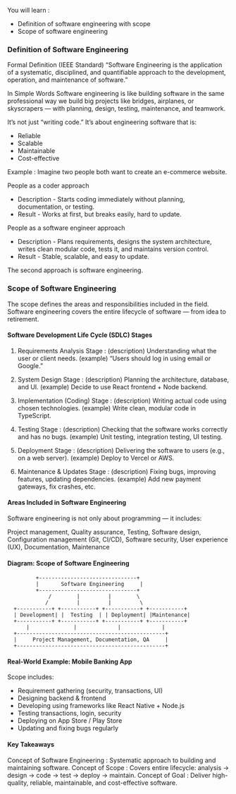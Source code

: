 You will learn :

- Definition of software engineering with scope
- Scope of software engineering

### Definition of Software Engineering

Formal Definition (IEEE Standard)
“Software Engineering is the application of a systematic, disciplined, and quantifiable approach to the development, operation, and maintenance of software.”

In Simple Words
Software engineering is like building software in the same professional way we build big projects like bridges, airplanes, or skyscrapers — with planning, design, testing, maintenance, and teamwork.

It’s not just “writing code.”
It’s about engineering software that is:

- Reliable
- Scalable
- Maintainable
- Cost-effective

Example : Imagine two people both want to create an e-commerce website.

People as a coder approach
  - Description - Starts coding immediately without planning, documentation, or testing.
  - Result - Works at first, but breaks easily, hard to update.

People as a software engineer approach
  - Description - Plans requirements, designs the system architecture, writes clean modular code, tests it, and maintains version control.
  - Result - Stable, scalable, and easy to update.

The second approach is software engineering.

### Scope of Software Engineering

The scope defines the areas and responsibilities included in the field.
Software engineering covers the entire lifecycle of software — from idea to retirement.

#### Software Development Life Cycle (SDLC) Stages

1. Requirements Analysis Stage : (description) Understanding what the user or client needs. (example) “Users should log in using email or Google.”

2. System Design Stage : (description) Planning the architecture, database, and UI. (example) Decide to use React frontend + Node backend.

3. Implementation (Coding) Stage : (description) Writing actual code using chosen technologies. (example) Write clean, modular code in TypeScript.

4. Testing Stage : (description) Checking that the software works correctly and has no bugs. (example) Unit testing, integration testing, UI testing.

5. Deployment Stage : (description) Delivering the software to users (e.g., on a web server). (example) Deploy to Vercel or AWS.

6. Maintenance & Updates Stage : (description) Fixing bugs, improving features, updating dependencies. (example) Add new payment gateways, fix crashes, etc.

#### Areas Included in Software Engineering
Software engineering is not only about programming — it includes:

Project management, Quality assurance, Testing, Software design, Configuration management (Git, CI/CD), Software security, User experience (UX), Documentation, Maintenance

#### Diagram: Scope of Software Engineering

             +-------------------------------+
             |       Software Engineering     |
             +-------------------------------+
                 /        |         |        \
                /         |         |         \
      +-----------+ +-----------+ +-----------+ +-----------+
      | Development| |  Testing  | | Deployment| |Maintenance|
      +-----------+ +-----------+ +-----------+ +-----------+
          |              |             |             |
      +-----------------------------------------------+
      |     Project Management, Documentation, QA     |
      +-----------------------------------------------+

#### Real-World Example: Mobile Banking App

Scope includes:
- Requirement gathering (security, transactions, UI)
- Designing backend & frontend
- Developing using frameworks like React Native + Node.js
- Testing transactions, login, security
- Deploying on App Store / Play Store
- Updating and fixing bugs regularly

#### Key Takeaways
Concept of Software Engineering : Systematic approach to building and maintaining software.
Concept of Scope : Covers entire lifecycle: analysis → design → code → test → deploy → maintain.
Concept of Goal : Deliver high-quality, reliable, maintainable, and cost-effective software.

